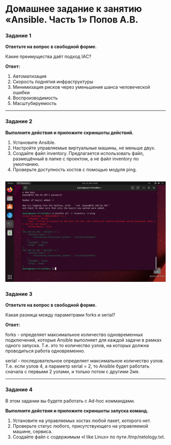 # Домашнее задание к занятию «Ansible. Часть 1» Попов А.В. 

### Задание 1

**Ответьте на вопрос в свободной форме.**

Какие преимущества даёт подход IAC?

**Ответ:**
1. Автоматизация
2. Скорость поднятия инфраструктуры
3. Минимизация рисков через уменьшения шанса человеческой ошибки
4. Воспроизводимость
5. Масштубируемость
---

### Задание 2 

**Выполните действия и приложите скриншоты действий.**

1. Установите Ansible.
2. Настройте управляемые виртуальные машины, не меньше двух.
3. Создайте файл inventory. Предлагается использовать файл, размещённый в папке с проектом, а не файл inventory по умолчанию.
4. Проверьте доступность хостов с помощью модуля ping.

 ![Image alt](https://github.com/goldcomru/SysAdmin/blob/main/Ansible%201.png)
---

### Задание 3 

**Ответьте на вопрос в свободной форме.**

Какая разница между параметрами forks и serial? 

**Ответ:**

forks - определяет максимальное количество одновременных подключений, которые Ansible выполняет для каждой задачи в рамках одного запуска. Т.е. это то количество узлов, на которых должна проводиться работа одновременно.

serial - последовательное определяет максимальное количество узлов. Т.е. если узлов 4, а параметр serial = 2, то Ansible будет работать сначала с первыми 2 узлами, и только потом с другими 2мя.

---

### Задание 4 

В этом задании вы будете работать с Ad-hoc коммандами.

**Выполните действия и приложите скриншоты запуска команд.**

1. Установите на управляемых хостах любой пакет, которого нет.
2. Проверьте статус любого, присутствующего на управляемой машине, сервиса. 
3. Создайте файл с содержимым «I like Linux» по пути /tmp/netology.txt.
 
